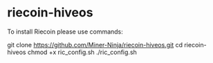 # riecoin-hiveos
To install Riecoin please use commands:

git clone https://github.com/Miner-Ninja/riecoin-hiveos.git
cd riecoin-hiveos
chmod +x ric_config.sh
./ric_config.sh
